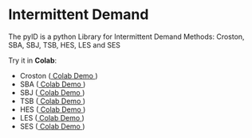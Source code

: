 # Intermittent Demand
The pyID is a python Library for Intermittent Demand Methods: Croston, SBA, SBJ, TSB, HES, LES and SES

Try it in **Colab**: 

- Croston ([ Colab Demo ](https://colab.research.google.com/drive/1BzyDRvIKw7fPqNtW2iW_arflrSToymAy))
- SBA ([ Colab Demo ](https://colab.research.google.com/drive/1wsOXn9yaj10FVbfSrwjDGlr2S_twHw9n#scrollTo=RZ2BdNvA_YWu))
- SBJ ([ Colab Demo ](https://colab.research.google.com/drive/1Dyd2f8lV185DuCuQExRr20_CJriI6JTD#scrollTo=dXTe0tMSAHBb))
- TSB ([ Colab Demo ](https://colab.research.google.com/drive/1Qlv5WIN9lxOXUOkBlrhS0W2tXcZ9LMJr))
- HES ([ Colab Demo ](https://colab.research.google.com/drive/1hC2vr0g6zHbdci1K_3s7z2CsKO4qSqXw#scrollTo=fTdJl99gBcaf))
- LES ([ Colab Demo ](https://colab.research.google.com/drive/1cYwWKsLms7prpS3zrZJlMLrYs6IsTptE#scrollTo=qsqGvsXbCF2H))
- SES ([ Colab Demo ](https://colab.research.google.com/drive/1f8pVlGe4Hgs6sc-asbjbc11Y28iEcNb8#scrollTo=xqonDinmCzdT))
#
